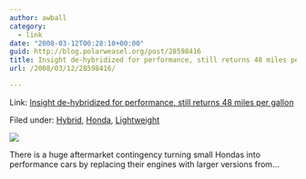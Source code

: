 ```yaml
---
author: awball
category:
  - link
date: "2008-03-12T00:28:10+00:00"
guid: http://blog.polarweasel.org/post/28598416
title: Insight de-hybridized for performance, still returns 48 miles per gallon
url: /2008/03/12/28598416/

---
```

Link: [Insight de-hybridized for performance, still returns 48 miles per gallon](http://feeds.feedburner.com/~r/Autobloggreen/~3/249688338/)

Filed under: [Hybrid](http://www.autobloggreen.com/category/hybrid/), [Honda](http://www.autobloggreen.com/category/honda/), [Lightweight](http://www.autobloggreen.com/category/lightweight/)

[![](http://www.blogsmithmedia.com/www.autobloggreen.com/media/2008/03/ksight.jpg)](http://www.tamparacing.com/forums/lht-performance/425659-k20a-insight-lht.html)

There is a huge aftermarket contingency turning small Hondas into performance cars by replacing their engines with larger versions from…
